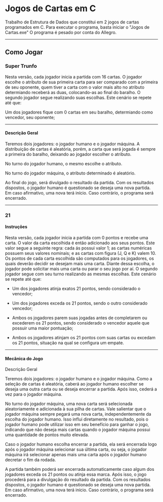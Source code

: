 # Jogos de Cartas em C
Trabalho de Estrutura de Dados que constitui em 2 jogos de cartas programados em C.
Para executar o programa, basta iniciar o "Jogos de Cartas.exe"
O programa é pesado por conta do Allegro.

***

## Como Jogar

### Super Trunfo
Nesta versão, cada jogador inicia a partida com 16 cartas. O jogador escolhe o atributo de sua primeira carta para ser comparado com a primeira de seu oponente, quem tiver a carta com o valor mais alto no atributo determiando receberá as duas, colocando-as ao final do baralho. O segundo jogador segue realizando suas escolhas. Este cenário se repete até que:

Um dos jogadores fique com 0 cartas em seu baralho, determiando como vencedor, seu oponente;

***
#### Descrição Geral

Teremos dois jogadores: o jogador humano e o jogador máquina. A distribuição de cartas é aleatória, porém, a carta que será jogada é sempre a primeira do baralho, deixando ao jogador escolher o atributo.

No turno do jogador humano, o mesmo escolhe o atributo.

No turno do jogador máquina, o atributo determinado é aleatório.

Ao final do jogo, será divulgado o resultado da partida. Com os resultados dispostos, o jogador humano é questionado se deseja uma nova partida. Em caso afirmativo, uma nova terá início. Caso contrário, o programa será encerrado.

***
### 21
#### Instruções
Nesta versão, cada jogador inicia a partida com 0 pontos e recebe uma carta. O valor da carta escolhida é então adicionado aos seus pontos. Este valor segue a seguinte regra: cada ás possui valor 1; as cartas numéricas possuem seus valores nominais; e as
cartas com figura (J, Q e K) valem 10. Os pontos de cada carta escolhida são computados para os jogadores, os quais deverão decidir se desejam mais uma carta. Diante dessa escolha, o jogador pode solicitar mais uma carta ou parar o seu jogo por aí. O segundo jogador segue com seu turno realizando as mesmas escolhas. Este cenário se repete até que:
- Um dos jogadores atinja exatos 21 pontos, sendo considerado o vencedor;

- Um dos jogadores exceda os 21 pontos, sendo o outro considerado vencedor;

- Ambos os jogadores parem suas jogadas antes de completarem ou excederem os 21 pontos, sendo considerado o vencedor aquele que possuir uma maior pontuação;

- Ambos os jogadores atinjam os 21 pontos com suas cartas ou excedam os 21 pontos, situação na qual se configura um empate.

***
#### Mecânica do Jogo

Descrição Geral

Teremos dois jogadores: o jogador humano e o jogador máquina. Como a seleção de cartas é aleatória, caberá ao jogador humano escolher se deseja uma outra carta ou se deseja encerrar a partida. Após isso, cederá a vez para o jogador máquina.

No turno do jogador máquina, uma nova carta será selecionada aleatoriamente e adicionada à sua pilha de cartas. Vale salientar que o jogador máquina sempre pegará uma nova carta, independentemente da escolha do jogador humano. Isso influi diretamente no resultado, pois o jogador humano pode utilizar isso em seu benefício para ganhar o jogo, indicando que não deseja mais cartas quando o jogador máquina possui uma quantidade de pontos muito elevada.

Caso o jogador humano escolha encerrar a partida, ela será encerrada logo após o jogador máquina selecionar sua última carta, ou seja, o jogador máquina irá selecionar apenas mais uma carta após o jogador humano decretar o fim da rodada.

A partida também poderá ser encerrada automaticamente caso algum dos jogadores exceda os 21 pontos ou atinja essa marca. Após isso, o jogo procederá para a divulgação do resultado da partida. Com os resultados dispostos, o jogador humano é questionado se deseja uma nova partida. Em caso afirmativo, uma nova terá início. Caso contrário, o programa será encerrado.

